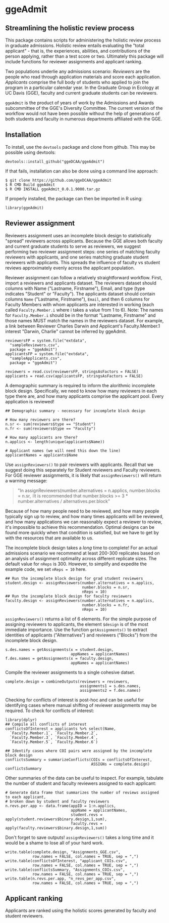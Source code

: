 # ggeAdmit

## Streamlining the holistic review process

This package contains scripts for administering the holistic review process in graduate admissions. Holistic review entails evaluating the "total applicant" - that is, the experiences, abilities, and contributions of the person applying, rather than a test score or two. Ultimately this package will include functions for reviewer assignments and applicant ranking. 

Two populations underlie any admissions scenario: *Reviewers* are the people who read through application materials and score each application. *Applicants* comprise the full body of students who applied to join the program in a particular calendar year. In the Graduate Group in Ecology at UC Davis (GGE), faculty and current graduate students can be reviewers. 

`ggeAdmit` is the product of years of work by the Admissions and Awards subcommittee of the GGE's Diversity Committee. The current version of the workflow would not have been possible without the help of generations of both students and faculty in numerous departments affiliated with the GGE.

## Installation

To install, use the `devtools` package and clone from github. This may be possible using devtools:

```
devtools::install_github("ggeDCAA/ggeAdmit")
```

If that fails, installation can also be done using a command line approach:

```
$ git clone https://github.com/ggeDCAA/ggeAdmit
$ R CMD Build ggeAdmit
$ R CMD INSTALL ggeAdmit_0.0.1.9000.tar.gz
```

If properly installed, the package can then be imported in R using:

```
library(ggeAdmit)
```

## Reviewer assignment

Reviewers assignment uses an incomplete block design to statistically "spread" reviewers across applicants. Because the GGE allows both faculty and current graduate students to serve as reviewers, we suggest performing two reviewer assignment steps: one series of matching faculty reviewers with applicants, and one series matching graduate student reviewers with applicants. This spreads the influence of faculty vs student reviews approximately evenly across the applicant population.

Reviewer assignment can follow a relatively straightforward workflow. First, import a reviewers and applicants dataset. The reviewers dataset should columns with Name ("Lastname, Firstname"), Email, and type (type indicates "Student" or "Faculty"). The applicants dataset should contain columns `Name` ("Lastname, Firstname"), `Email`, and then 6 columns for Faculty Members with whom applicants are interested in working (each called `Faculty.Member.i` where i takes a value from 1 to 6). Note: The names for `Faculty.Member.i` should be in the format "Lastname, Firstname" and those names MUST match the names in the reviewers dataset. For example, a link between Reviewer Charles Darwin and Applicant's Faculty.Member.1 interest "Darwin, Charlie" cannot be inferred by ggeAdmit.

```
reviewersFP = system.file("extdata", 
  "sampleReviewers.csv", 
  package = "ggeAdmit")
applicantsFP = system.file("extdata", 
  "sampleApplicants.csv", 
  package = "ggeAdmit")

reviewers = read.csv(reviewersFP, stringsAsFactors = FALSE)
applicants = read.csv(applicantsFP, stringsAsFactors = FALSE)
```

A demographic summary is required to inform the alorithmic incomplete block design. Specifically, we need to know how many reviewers in each type there are, and how many applicants comprise the applicant pool. Every application is reviewed!

```
## Demographic summary - necessary for incomplete block design

# How many reviewers are there?
n.sr <- sum(reviewers$type == "Student")
n.fr <- sum(reviewers$type == "Faculty")

# How many applicants are there?
n.applics <- length(unique(applicants$Name))

# Applicant names (we will need this down the line)
applicantNames = applicants$Name
```

Use `assignReviewers()` to pair reviewers with applicants. Recall that we suggest doing this separately for Student reviewers and Faculty reviewers. For GGE reviewer assignments, it is likely that `assignReviewers()` will return a warning message: 

>"In assignReviewers(number.alternatives = n.applics, number.blocks = n.sr,  :It is recommended that number.blocks >= 3 * number.alternatives / alternatives.per.block"

Because of how many people need to be reviewed, and how many people typically sign up to review, and how many times applicants will be reviewed, and how many applications we can reasonably expect a reviewer to review, it's impossible to achieve this recommendation. Optimal designs can be found more quickly when that condition is satisfied, but we have to get by with the resources that are available to us. 

The incomplete block design takes a *long* time to complete! For an actual admissions scenario we recommend at least 200-300 replicates based on an analysis of assignment optimality across different replicate sizes. The default value for `nReps` is 300. However, to simplify and expedite the example code, we set `nReps = 10` here.

```
## Run the incomplete block design for grad student reviewers
student.design <- assignReviewers(number.alternatives = n.applics, 
                                  number.blocks = n.sr,
                                  nReps = 10)
## Run the incomplete block design for faculty reviewers
faculty.design <- assignReviewers(number.alternatives = n.applics, 
                                  number.blocks = n.fr,
                                  nReps = 10)
```

`assignReviewers()` returns a list of 6 elements. For the simple purpose of assigning reviewers to applicants, the element `$design` is of the most immediate importance. Use the function `getAssignments()` to extract identities of applicants ("Alternatives") and reviewers ("Blocks") from the incomplete block design.

```
s.des.names = getAssignments(x = student.design,
                             appNames = applicantNames)
f.des.names = getAssignments(x = faculty.design,
                             appNames = applicantNames)
```

Compile the reviewer assignments to a single cohesive datset.

```
complete.design = combineOutputs(reviewers = reviewers,
                                 assignments1 = s.des.names,
                                 assignments2 = f.des.names)
```

Checking for conflicts of interest is post-hoc and can be useful for identifying cases where manual shifting of reviewer assignments may be required. To check for conflicts of interest:

```
library(dplyr)
## Compile all conflicts of interest
conflictsOfInterest = applicants %>% select(Name, 
  `Faculty.Member.1`, `Faculty.Member.2`, 
  `Faculty.Member.3`, `Faculty.Member.4`, 
  `Faculty.Member.5`, `Faculty.Member.6`)

## Identify cases where COI pairs were assigned by the incomplete block design
conflictsSummary = summarizeConflicts(COIs = conflictsOfInterest,
                                      ASSIGNs = complete.design)
conflictsSummary
```

Other summaries of the data can be useful to inspect. For example, tabulate the number of student and faculty reviewers assigned to each applicant:

```
# Generate data frame that summarizes the number of reviews assigned to each applicant, 
# broken down by student and faculty reviewers
n.revs.per.app <- data.frame(appID = 1:n.applics, 
                             appName = applicantNames,
                             student.revs = apply(student.reviewers$binary.design,1,sum), 
                             faculty.revs = apply(faculty.reviewers$binary.design,1,sum))
```

Don't forget to save outputs! `assignReviewers()` takes a long time and it would be a shame to lose all of your hard work.

```
write.table(complete.design, "Assignments_GGE.csv",
            row.names = FALSE, col.names = TRUE, sep = ",")
write.table(conflictsOfInterest, "applicant_COIs.csv",
            row.names = FALSE, col.names = TRUE, sep = ",")
write.table(conflictsSummary, "Assignments_COIs.csv",
            row.names = FALSE, col.names = TRUE, sep = ",")
write.table(n.revs.per.app, "n_revs_per_app.csv",
            row.names = FALSE, col.names = TRUE, sep = ",")
```

## Applicant ranking

Applicants are ranked using the holistic scores generated by faculty and student reviewers. 


